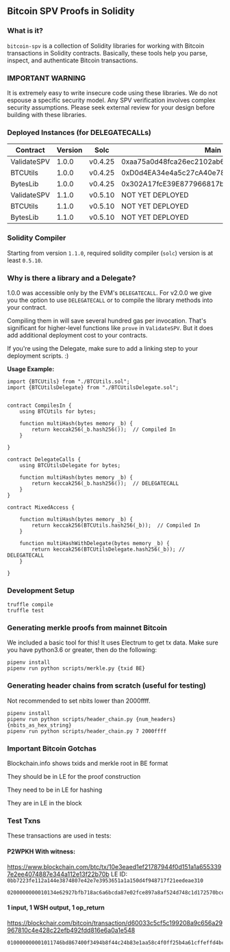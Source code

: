 ## Bitcoin SPV Proofs in Solidity

### What is it?

`bitcoin-spv` is a collection of Solidity libraries for working with Bitcoin
transactions in Solidity contracts. Basically, these tools help you parse,
inspect, and authenticate Bitcoin transactions.

### IMPORTANT WARNING

It is extremely easy to write insecure code using these libraries. We do not
espouse a specific security model. Any SPV verification involves complex
security assumptions. Please seek external review for your design before
building with these libraries.

### Deployed Instances (for DELEGATECALLs)

| Contract    | Version |  Solc     |  Main                                        |  Ropsten
|-------------|---------|-----------|----------------------------------------------|-------------------------------------------
| ValidateSPV |  1.0.0  |  v0.4.25  |  0xaa75a0d48fca26ec2102ab68047e98a80a63df1d  |  0x112ef10aef3bde1cd8fd062d805ae8173ec36d66
| BTCUtils    |	 1.0.0  |  v0.4.25  |  0xD0d4EA34e4a5c27cA40e78838a4Ed5C1bB033BbC  |  0x7a79d4112d79af980e741e0b10c47ffa543cc93a
| BytesLib    |	 1.0.0  |  v0.4.25  |  0x302A17fcE39E877966817b7cc5479D8BfCe05295  |  0xcc69fec9ba70d6b4e386bfdb70b94349aff15f53
| ValidateSPV |  1.1.0  |  v0.5.10  |  NOT YET DEPLOYED                            |  NOT YET DEPLOYED
| BTCUtils    |	 1.1.0  |  v0.5.10  |  NOT YET DEPLOYED                            |  NOT YET DEPLOYED
| BytesLib    |	 1.1.0  |  v0.5.10  |  NOT YET DEPLOYED                            |  NOT YET DEPLOYED


### Solidity Compiler

Starting from version `1.1.0`, required solidity compiler (`solc`) version is
at least `0.5.10`.

### Why is there a library and a Delegate?

1.0.0 was accessible only by the EVM's `DELEGATECALL`. For v2.0.0 we give you
the option to use `DELEGATECALL` or to compile the library methods into your
contract.

Compiling them in will save several hundred gas per invocation. That's
significant for higher-level functions like `prove` in `ValidateSPV`. But it
does add additional deployment cost to your contracts.

If you're using the Delegate, make sure to add a linking step to your
deployment scripts. :)

**Usage Example:**
```Solidity
import {BTCUtils} from "./BTCUtils.sol";
import {BTCUtilsDelegate} from "./BTCUtilsDelegate.sol";


contract CompilesIn {
    using BTCUtils for bytes;

    function multiHash(bytes memory _b) {
        return keccak256(_b.hash256());  // Compiled In
    }

}

contract DelegateCalls {
    using BTCUtilsDelegate for bytes;

    function multiHash(bytes memory _b) {
        return keccak256(_b.hash256());  // DELEGATECALL
    }
}

contract MixedAccess {

    function multiHash(bytes memory _b) {
        return keccak256(BTCUtils.hash256(_b));  // Compiled In
    }

    function multiHashWithDelegate(bytes memory _b) {
        return keccak256(BTCUtilsDelegate.hash256(_b)); // DELEGATECALL
    }

}

```


### Development Setup

```
truffle compile
truffle test
```

### Generating merkle proofs from mainnet Bitcoin

We included a basic tool for this! It uses Electrum to get tx data. Make sure
you have python3.6 or greater, then do the following:

```
pipenv install
pipenv run python scripts/merkle.py {txid BE}
```

### Generating header chains from scratch (useful for testing)

Not recommended to set nbits lower than 2000ffff.

```
pipenv install
pipenv run python scripts/header_chain.py {num_headers} {nbits_as_hex_string}
pipenv run python scripts/header_chain.py 7 2000ffff
```

### Important Bitcoin Gotchas
Blockchain.info shows txids and merkle root in BE format

They should be in LE for the proof construction

They need to be in LE for hashing

They are in LE in the block

### Test Txns

These transactions are used in tests:

#### P2WPKH With witness:
https://www.blockchain.com/btc/tx/10e3eaed1ef21787944f0d151a1a6553397e2ee4074887e344a112e13f22b70b
LE ID: `0bb7223fe112a144e3874807e42e7e3953651a1a150d4f948717f21eedeae310`
```
0200000000010134e62927bfb718ac6a6bcda87e02fce897a8af524d748c1d172570bce3a7b11a00000000008004000001145c92000000000016001486a92a3c9bd01ed7d9844c842295ccd29bbef467034730440220115db53ebdb1ad3a47399a55a246101fb234e2487a09d509df7d56da91aa8a83022021f90d37e65c457890dbddbe6f1cb60af90541ff539782aa69f846fd0c4b0d1f01004d632102302a34a02288ae9cb62d5f099b78b463124f108b4140e9c2c9657e223419d45267028004b2752102ecc5b51c462ee2ecf47e1ef67e73e884f5f539c779fdc779c7a90615a659a30e68ac00000000
```

#### 1 input, 1 WSH output, 1 op_return
https://blockchair.com/bitcoin/transaction/d60033c5cf5c199208a9c656a29967810c4e428c22efb492fdd816e6a0a1e548
```
010000000001011746bd867400f3494b8f44c24b83e1aa58c4f0ff25b4a61cffeffd4bc0f9ba300000000000ffffffff024897070000000000220020a4333e5612ab1a1043b25755c89b16d55184a42f81799e623e6bc39db8539c180000000000000000166a14edb1b5c2f39af0fec151732585b1049b07895211024730440220276e0ec78028582054d86614c65bc4bf85ff5710b9d3a248ca28dd311eb2fa6802202ec950dd2a8c9435ff2d400cc45d7a4854ae085f49e05cc3f503834546d410de012103732783eef3af7e04d3af444430a629b16a9261e4025f52bf4d6d026299c37c7400000000
```
